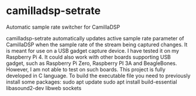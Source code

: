 # camilladsp-setrate
Automatic sample rate switcher for CamillaDSP

camilladsp-setrate automatically updates active sample rate parameter of CamillaDSP when the sample rate of the stream being captured changes.
It is meant for use on a USB gadget capture device. I have tested it on my Raspberry Pi 4. It could also work with other boards supporting USB gadget, such as Raspberry Pi Zero, Raspberry PI 3A and BeagleBones. However, I am not able to test on such boards.
This project is fully developed in C language. 
To build the executable file you need to previously install some packages:
sudo apt update
sudo apt install build-essential libasound2-dev libweb  sockets

